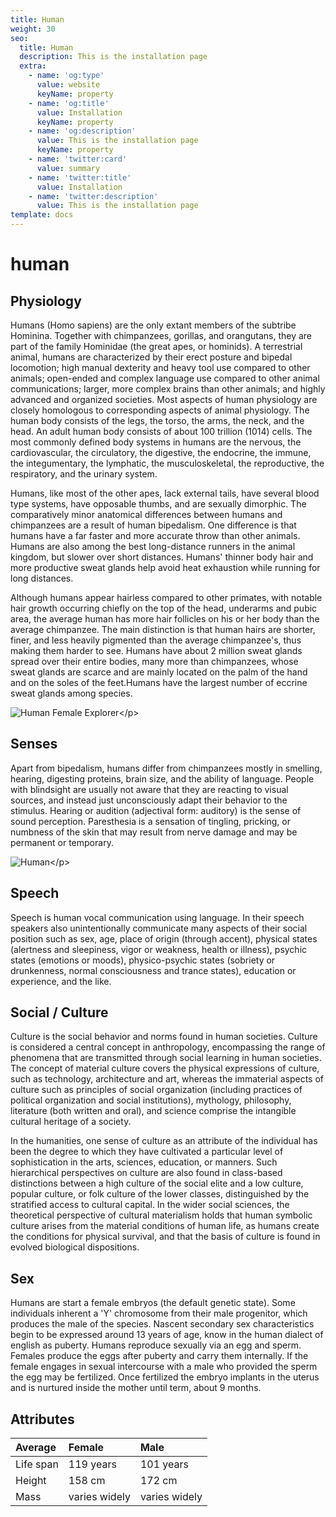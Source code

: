 ```yaml
---
title: Human
weight: 30
seo:
  title: Human
  description: This is the installation page
  extra:
    - name: 'og:type'
      value: website
      keyName: property
    - name: 'og:title'
      value: Installation
      keyName: property
    - name: 'og:description'
      value: This is the installation page
      keyName: property
    - name: 'twitter:card'
      value: summary
    - name: 'twitter:title'
      value: Installation
    - name: 'twitter:description'
      value: This is the installation page
template: docs
---
```


# human

## Physiology

Humans \(Homo sapiens\) are the only extant members of the subtribe Hominina. Together with chimpanzees, gorillas, and orangutans, they are part of the family Hominidae \(the great apes, or hominids\). A terrestrial animal, humans are characterized by their erect posture and bipedal locomotion; high manual dexterity and heavy tool use compared to other animals; open-ended and complex language use compared to other animal communications; larger, more complex brains than other animals; and highly advanced and organized societies. Most aspects of human physiology are closely homologous to corresponding aspects of animal physiology. The human body consists of the legs, the torso, the arms, the neck, and the head. An adult human body consists of about 100 trillion \(1014\) cells. The most commonly defined body systems in humans are the nervous, the cardiovascular, the circulatory, the digestive, the endocrine, the immune, the integumentary, the lymphatic, the musculoskeletal, the reproductive, the respiratory, and the urinary system.

Humans, like most of the other apes, lack external tails, have several blood type systems, have opposable thumbs, and are sexually dimorphic. The comparatively minor anatomical differences between humans and chimpanzees are a result of human bipedalism. One difference is that humans have a far faster and more accurate throw than other animals. Humans are also among the best long-distance runners in the animal kingdom, but slower over short distances. Humans' thinner body hair and more productive sweat glands help avoid heat exhaustion while running for long distances.

Although humans appear hairless compared to other primates, with notable hair growth occurring chiefly on the top of the head, underarms and pubic area, the average human has more hair follicles on his or her body than the average chimpanzee. The main distinction is that human hairs are shorter, finer, and less heavily pigmented than the average chimpanzee's, thus making them harder to see. Humans have about 2 million sweat glands spread over their entire bodies, many more than chimpanzees, whose sweat glands are scarce and are mainly located on the palm of the hand and on the soles of the feet.Humans have the largest number of eccrine sweat glands among species.

![Human Female Explorer](https://github.com/donnay/interesting-octopus/tree/9cfbd1403693cdcd0669bf5c24326f97bc82bc59/images/Human_grey.jpg)&lt;/p&gt;

## Senses

Apart from bipedalism, humans differ from chimpanzees mostly in smelling, hearing, digesting proteins, brain size, and the ability of language. People with blindsight are usually not aware that they are reacting to visual sources, and instead just unconsciously adapt their behavior to the stimulus. Hearing or audition \(adjectival form: auditory\) is the sense of sound perception. Paresthesia is a sensation of tingling, pricking, or numbness of the skin that may result from nerve damage and may be permanent or temporary.

![Human](https://github.com/donnay/interesting-octopus/tree/9cfbd1403693cdcd0669bf5c24326f97bc82bc59/images/HumanAnatomical.png)&lt;/p&gt;

## Speech

Speech is human vocal communication using language. In their speech speakers also unintentionally communicate many aspects of their social position such as sex, age, place of origin \(through accent\), physical states \(alertness and sleepiness, vigor or weakness, health or illness\), psychic states \(emotions or moods\), physico-psychic states \(sobriety or drunkenness, normal consciousness and trance states\), education or experience, and the like.

## Social / Culture

Culture is the social behavior and norms found in human societies. Culture is considered a central concept in anthropology, encompassing the range of phenomena that are transmitted through social learning in human societies. The concept of material culture covers the physical expressions of culture, such as technology, architecture and art, whereas the immaterial aspects of culture such as principles of social organization \(including practices of political organization and social institutions\), mythology, philosophy, literature \(both written and oral\), and science comprise the intangible cultural heritage of a society.

In the humanities, one sense of culture as an attribute of the individual has been the degree to which they have cultivated a particular level of sophistication in the arts, sciences, education, or manners. Such hierarchical perspectives on culture are also found in class-based distinctions between a high culture of the social elite and a low culture, popular culture, or folk culture of the lower classes, distinguished by the stratified access to cultural capital. In the wider social sciences, the theoretical perspective of cultural materialism holds that human symbolic culture arises from the material conditions of human life, as humans create the conditions for physical survival, and that the basis of culture is found in evolved biological dispositions.

## Sex

Humans are start a female embryos \(the default genetic state\). Some individuals inherent a 'Y' chromosome from their male progenitor, which produces the male of the species. Nascent secondary sex characteristics begin to be expressed around 13 years of age, know in the human dialect of english as puberty. Humans reproduce sexually via an egg and sperm. Females produce the eggs after puberty and carry them internally. If the female engages in sexual intercourse with a male who provided the sperm the egg may be fertilized. Once fertilized the embryo implants in the uterus and is nurtured inside the mother until term, about 9 months.

## Attributes

| Average | Female | Male |
| :--- | :--- | :--- |
| Life span | 119 years | 101 years |
| Height | 158 cm | 172 cm |
| Mass | varies widely | varies widely |

